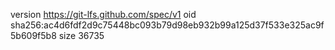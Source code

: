 version https://git-lfs.github.com/spec/v1
oid sha256:ac4d6fdf2d9c75448bc093b79d98eb932b99a125d37f533e325ac9f5b609f5b8
size 36735
